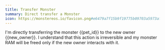 ```yaml
---
title: Transfer Monster
summary: Direct transfer a Monster
icon: https://monstereos.io/favicon.png#e6479a7f15b9f19775b09703a5973af41e6e6c0eefbe0c09b9f032a286248b74
---
```

I'm directly transferring the monster {{pet_id}} to the new owner {{new_owner}}. I understand that this action is irreversible and my monster RAM will be freed only if the new owner interacts with it.
